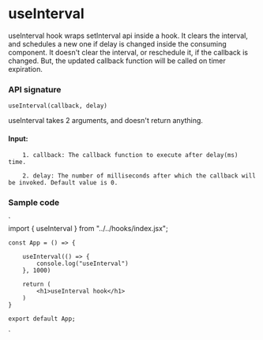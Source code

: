 # useInterval
useInterval hook wraps setInterval api inside a hook. It clears the interval, and schedules a new one if delay is changed inside the consuming component. It doesn't clear the interval, or reschedule it, if the callback is changed. But, the updated callback function will be called on timer expiration.


### API signature
`useInterval(callback, delay)`

useInterval takes 2 arguments, and doesn't return anything.

#### Input:
        1. callback: The callback function to execute after delay(ms) time.

        2. delay: The number of milliseconds after which the callback will be invoked. Default value is 0.

### Sample code
`   
    import { useInterval } from "../../hooks/index.jsx";
    
    const App = () => {

        useInterval(() => {
            console.log("useInterval")
        }, 1000)

        return (
            <h1>useInterval hook</h1>
        )
    }

    export default App;
`
